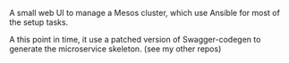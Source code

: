 A small web UI to manage a Mesos cluster, which use Ansible for most of the setup tasks.

A this point in time, it use a patched version of Swagger-codegen to generate the microservice skeleton. (see my other repos)
